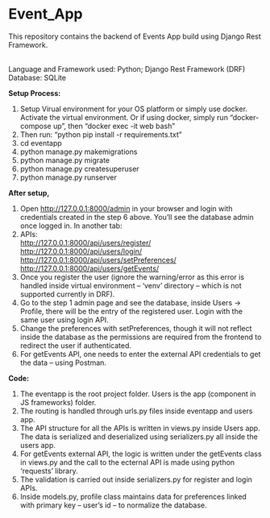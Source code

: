 # Event_App
This repository contains the backend of Events App build using Django Rest Framework.

<br/>
Language and Framework used: Python; Django Rest Framework (DRF)
Database: SQLite
<br/>

**Setup Process:**
1.	Setup Virual environment for your OS platform or simply use docker. Activate the virtual environment. Or if using docker, simply run “docker-compose up”, then “docker exec -it web bash”
2.	Then run: “python pip install -r requirements.txt”
3.	cd eventapp
4.	python manage.py makemigrations
5.	python manage.py migrate
6.	python manage.py createsuperuser
7.	python manage.py runserver



**After setup,**
  1.	Open http://127.0.0.1:8000/admin in your browser and login with credentials created in the step 6 above. You’ll see the database admin once logged in.
In another tab:
  2.	APIs:
  	  <br>
	  http://127.0.0.1:8000/api/users/register/
	  <br>
	  http://127.0.0.1:8000/api/users/login/
	  <br>
    	  http://127.0.0.1:8000/api/users/setPreferences/
	  <br>
    	  http://127.0.0.1:8000/api/users/getEvents/
	  <br>
  3.	Once you register the user (ignore the warning/error as this error is handled inside virtual environment – ‘venv’ directory – which is not supported currently in DRF).
  4.	Go to the step 1 admin page and see the database, inside Users -> Profile, there will be the entry of the registered user. Login with the same user using login API.
  5.	Change the preferences with setPreferences, though it will not reflect inside the database as the permissions are required from the frontend to redirect the user if authenticated.
  6.	For getEvents API, one needs to enter the external API credentials to get the data – using Postman.



**Code:**
  1.	The eventapp is the root project folder. Users is the app (component in JS frameworks) folder.
  2.	The routing is handled through urls.py files inside eventapp and users app.
  3.	The API structure for all the APIs is written in views.py inside Users app. The data is serialized and deserialized using serializers.py all inside the users app.
  4.	For getEvents external API, the logic is written under the getEvents class in views.py and the call to the ecternal API is made using python ‘requests’ library.
  5.	The validation is carried out inside serializers.py for register and login APIs.
  6.	Inside models.py, profile class maintains data for preferences linked with primary key – user’s id – to normalize the database.
